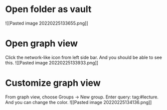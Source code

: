 # Open folder as vault

![[Pasted image 20220225133655.png]]

# Open graph view

Click the network-like icon from left side bar. And you should be able to see this.
![[Pasted image 20220225133933.png]]

# Customize graph view

From graph view, choose Groups -> New group. Enter query: tag:#lecture. And you can change the color.
![[Pasted image 20220225134136.png]]

